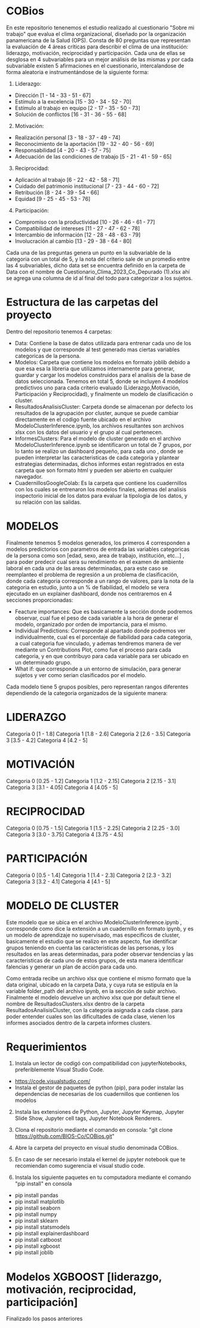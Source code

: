 # COBios
En este repositorio tenenemos el estudio realizado al cuestionario "Sobre mi trabajo" que evalua el clima organizacional, diseñado por la organización panamericana de la Salud (OPS). Consta de 80 preguntas que representan la evaluación de 4 áreas críticas para describir el clima de una institución: liderazgo, motivación, reciprocidad y participación. Cada una de ellas se desglosa en 4 subvariables para un mejor análisis de las mismas y por cada subvariable existen 5 afirmaciones en el cuestionario, intercalandose de forma aleatoria e instrumentándose de la siguiente forma:

1) Liderazgo:

- Dirección [1 - 14 - 33 - 51 - 67]
- Estímulo a la excelencia [15 - 30 - 34 - 52 - 70]
- Estímulo al trabajo en equipo [2 - 17 - 35 - 50 - 73]
- Solución de conflictos [16 - 31 - 36 - 55 - 68]

2) Motivación: 

- Realización personal [3 - 18 - 37 - 49 - 74]
- Reconocimiento de la aportación [19 - 32 - 40 - 56 - 69]
- Responsabilidad [4 - 20 - 43 - 57 - 75]
- Adecuación de las condiciones de trabajo [5 - 21 - 41 - 59 - 65]

3) Reciprocidad: 

- Aplicación al trabajo [6 - 22 - 42 - 58 - 71]
- Cuidado del patrimonio institucional [7 - 23 - 44 - 60 - 72]
- Retribución [8 - 24 - 39 - 54 - 66]
- Equidad [9 - 25 - 45 - 53 - 76]
4) Participación:
- Compromiso con la productividad [10 - 26 - 46 - 61 - 77]
- Compatibilidad de intereses [11 - 27 - 47 - 62 - 78]
- Intercambio de información  [12 - 28 - 48 - 63 - 79]
- Involucración al cambio [13 - 29 - 38 - 64 - 80]  

Cada una de las preguntas genera un punto en la subvariable de la categoria con un total de 5, y la nota del criterio sale de un promedio entre las 4 subvariables, dicho data set se encuentra definido en la carpeta de Data con el nombre de Cuestionario_Clima_2023_Co_Depurado (1).xlsx ahí se agrega una columna de id al final del todo para categorizar a los sujetos.

# Estructura de las carpetas del proyecto
Dentro del repositorio tenemos 4 carpetas:

- Data: Contiene la base de datos utilizada para entrenar cada uno de los modelos y que corresponde al test generado mas ciertas variables categoricas de la persona.
- Modelos: Carpeta que contiene los modelos en formato joblib debido a que esa esa la libreria que utilizamos internamente para generar, guardar y cargar los modelos construidos para el analisis de la base de datos seleccionada. Tenemos en total 5, donde se incluyen 4 modelos predictivos uno para cada criterio evaluado (Liderazgo,Motivación, Participación y Reciprocidad), y finalmente un modelo de clasificación o cluster.
- ResultadosAnalisisCluster: Carpeta donde se almacenan por defecto los resultados de la agrupación por cluster, aunque se puede cambiar directamente en el codigo fuente ubicado en el archivo ModeloClusterInference.ipynb, los archivos resultantes son archivos xlsx con los datos del usuario y el grupo al cual pertenecen.
- InformesClusters: Para el modelo de cluster generado en el archivo ModeloClusterInference.ipynb se identificaron un total de 7 grupos, por lo tanto se realizo un dashboard pequeño, para cada uno , donde se pueden interpretar las caracteristicas de cada categoria y plantear estrategias determinadas, dichos informes estan registrados en esta carpeta que son formato html y pueden ser abierto en cualquier navegador.
-  CuadernillosGoogleColab: Es la carpeta que contiene los cuadernillos con los cuales se entrenaron los modelos finales, ademas del analisis inspectorio inicial de los datos para evaluar la tipologia de los datos, y su relación con las salidas.

# MODELOS
Finalmente tenemos 5 modelos generados, los primeros 4 corresponden a modelos predictorios con parametros de entrada las variables categoricas de la persona como son [edad, sexo, area de trabajo, institución, etc...] , para poder predecir cual sera su rendimiento en el examen de ambiente laboral en cada una de las areas determinadas, para este caso se reemplanteo el problema de regresión a un problema de clasificación, donde cada categoria corresponde a un rango de valores, para la nota de la categoria en estudio, junto a un % de fiabilidad, el modelo se vera ejecutado en un explainer dashboard, donde nos centraremos en 4 secciones proporcionadas:
- Feacture importances: Que es basicamente la sección donde podremos observar, cual fue el peso de cada variable a la hora de generar el modelo, organizado por orden de importancia, para el mismo.
- Individual Predictions: Corresponde al apartado donde podremos ver individualmente, cual es el porcentaje de fiabilidad para cada categoria, a cual categoria fue vinculado, y ademas tendremos manera de ver mediante un Contributions Plot, como fue el proceso para cada categoria, y en que contribuyo para cada variable para ser ubicado en un determinado grupo.
- What if: que corresponde a un entorno de simulación, para generar sujetos y ver como serian clasificados por el modelo.

Cada modelo tiene 5 grupos posibles, pero representan rangos diferentes dependiendo de la categoria organizados de la siguiente manera:

# LIDERAZGO
Categoria 0 [1 - 1.8]
Categoria 1 [1.8 - 2.6]
Categoria 2 [2.6 - 3.5]
Categoria 3 [3.5 - 4.2]
Categoria 4 [4.2 - 5]

# MOTIVACIÓN
Categoria 0 [0.25 - 1.2]
Categoria 1 [1.2 - 2.15]
Categoria 2 [2.15 - 3.1]
Categoria 3 [3.1 - 4.05]
Categoria 4 [4.05 - 5]

# RECIPROCIDAD
Categoria 0 [0.75 - 1.5]
Categoria 1 [1.5 - 2.25]
Categoria 2 [2.25 - 3.0]
Categoria 3 [3.0 - 3.75]
Categoria 4 [3.75 - 4.5]

# PARTICIPACIÓN
Categoria 0 [0.5 - 1.4]
Categoria 1 [1.4 - 2.3]
Categoria 2 [2.3 - 3.2]
Categoria 3 [3.2 - 4.1]
Categoria 4 [4.1 - 5]

# MODELO DE CLUSTER
Este modelo que se ubica en el archivo ModeloClusterInference.ipynb , corresponde como dice la extensión a un cuadernillo en formato ipynb, y es un modelo de aprendizaje no supervisado, mas especificos de cluster, basicamente el estudio que se realizo en este aspecto, fue identificar grupos teniendo en cuenta las caracteristicas de las personas, y los resultados en las areas determinadas, para poder observar tendencias y las caracteristicas de cada uno de estos grupos, de esta manera identificar falencias y generar un plan de acción para cada uno.

Como entrada recibe un archivo xlsx que contiene el mismo formato que la data original, ubicado en la carpeta Data, y cuya ruta se estipula en la variable folder_path del archivo ipynb, en la sección de subir archivo. Finalmente el modelo devuelve un archivo xlsx que por default tiene el nombre de  ResultadosClusters.xlsx dentro de la carpeta ResultadosAnalisisCluster, con la categoria asignada a cada clase. para poder entender cuales son las dificultades de cada clase, vienen los informes asociados dentro de la carpeta informes clusters.

# Requerimientos

1) Instala un lector de codigó con compatibilidad con jupyterNotebooks, preferiblemente Visual Studio Code.
- https://code.visualstudio.com/
- Instala el gestor de paquetes de python (pip), para poder instalar las dependencias de necesarias de los cuadernillos que contienen los modelos
2) Instala las extensiones de Python, Jupyter, Jupyter Keymap, Jupyter Slide Show, Jupyter cell tags, Jupyter Notebook Renderers.
3) Clona el repositorio mediante el comando en consola:
"git clone https://github.com/BIOS-Co/COBios.git"

4) Abre la carpeta del proyecto en visual studio denominada COBios.
5) En caso de ser necesario instala el kernel de jupyter notebook que te recomiendan como sugerencia el visual studio code.
6) Instala los siguiente paquetes en tu computadora mediante el comando "pip install" en consola
- pip install pandas
- pip install matplotlib
- pip install seaborn
- pip install numpy
- pip install sklearn
- pip install statsmodels
- pip install explainerdashboard
- pip install catboost
- pip install xgboost
- pip install joblib

# Modelos XGBOOST [liderazgo, motivación, reciprocidad, participación]
Finalizado los pasos anteriores
